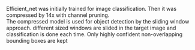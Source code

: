 Efficient_net was initially trained for image classification. Then it was compressed by 14x with channel pruning.<br>
The compressed model is used for object detection by the sliding window approach. different sized windows are slided in the target image and classification is done each time.
Only highly confident non-overlapping bounding boxes are kept
